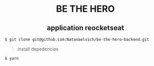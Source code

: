 <h1 align='center'> BE THE HERO </h1>
<h2 align='center'> application reocketseat</h2>

 `$ git clone git@github.com:Natanaelvich/be-the-hero-backend.git`
  
  > install depedencies
  
 `$ yarn`

